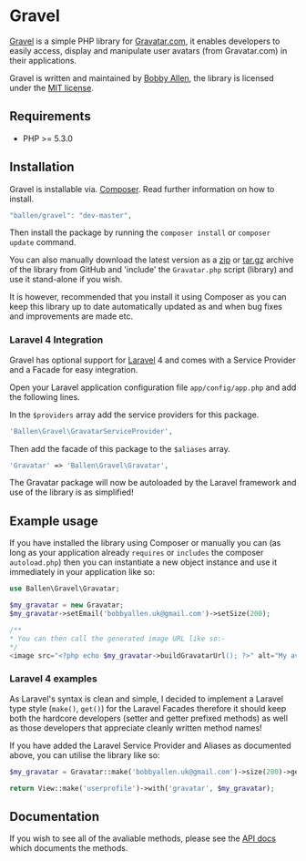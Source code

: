 Gravel
======

[Gravel](https://github.com/bobsta63/gravel) is a simple PHP library for [Gravatar.com](http://www.gravatar.com), it enables developers to easily access, display and manipulate user avatars (from Gravatar.com) in their applications.

Gravel is written and maintained by [Bobby Allen](http://bobbyallen.me), the library is licensed under the [MIT license](LICENSE).

## Requirements

* PHP >= 5.3.0

## Installation

Gravel is installable via. [Composer](http://getcomposer.org). Read further information on how to install.

```php
"ballen/gravel": "dev-master",
```
Then install the package by running the `composer install` or `composer update` command.

You can also manually download the latest version as a [zip]() or [tar.gz]() archive of the library from GitHub and 'include' the `Gravatar.php` script (library) and use it stand-alone if you wish.

It is however, recommended that you install it using Composer as you can keep this library up to date automatically updated as and when bug fixes and improvements are made etc.

### Laravel 4 Integration

Gravel has optional support for [Laravel](http://www.laravel.com) 4 and comes with a Service Provider and a Facade for easy integration.

Open your Laravel application configuration file `app/config/app.php` and add the following lines.

In the `$providers` array add the service providers for this package.

```php
'Ballen\Gravel\GravatarServiceProvider',
```

Then add the facade of this package to the `$aliases` array.

```php
'Gravatar' => 'Ballen\Gravel\Gravatar',
```

The Gravatar package will now be autoloaded by the Laravel framework and use of the library is as simplified!

## Example usage

If you have installed the library using Composer or manually you can (as long as your application already `requires` or `includes` the composer `autoload.php`) then you can instantiate a new object instance and use it immediately in your application like so:

```php
use Ballen\Gravel\Gravatar;

$my_gravatar = new Gravatar;
$my_gravatar->setEmail('bobbyallen.uk@gmail.com')->setSize(200);

/**
* You can then call the generated image URL like so:-
*/
<image src="<?php echo $my_gravatar->buildGravatarUrl(); ?>" alt="My avatar using Gravatar.com">
```

### Laravel 4 examples

As Laravel's syntax is clean and simple, I decided to implement a Laravel type style (`make()`, `get()`) for the Laravel Facades therefore it should keep both the hardcore developers (setter and getter prefixed methods) as well as those developers that appreciate cleanly written method names!

If you have added the Laravel Service Provider and Aliases as documented above, you can utilise the library like so:

```php
$my_gravatar = Gravatar::make('bobbyallen.uk@gmail.com')->size(200)->get();

return View::make('userprofile')->with('gravatar', $my_gravatar);
```

## Documentation

If you wish to see all of the avaliable methods, please see the [API docs](docs/index.html) which documents the methods.